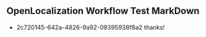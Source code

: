 ## OpenLocalization Workflow Test MarkDown
* 2c720145-642a-4826-9a92-09395938f8a2 thanks!

<!--HONumber=Jul16_HO5-->


